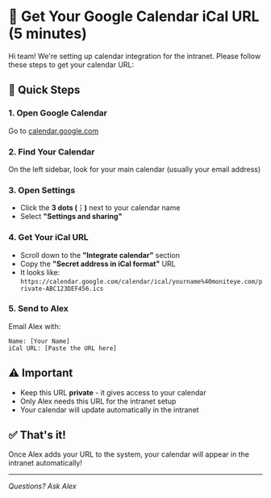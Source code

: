 # 📅 **Get Your Google Calendar iCal URL (5 minutes)**

Hi team! We're setting up calendar integration for the intranet. Please follow these steps to get your calendar URL:

## 🚀 **Quick Steps**

### 1. **Open Google Calendar**
Go to [calendar.google.com](https://calendar.google.com)

### 2. **Find Your Calendar**
On the left sidebar, look for your main calendar (usually your email address)

### 3. **Open Settings**
- Click the **3 dots (⋮)** next to your calendar name
- Select **"Settings and sharing"**

### 4. **Get Your iCal URL**
- Scroll down to the **"Integrate calendar"** section
- Copy the **"Secret address in iCal format"** URL
- It looks like: `https://calendar.google.com/calendar/ical/yourname%40moniteye.com/private-ABC123DEF456.ics`

### 5. **Send to Alex**
Email Alex with:
```
Name: [Your Name]
iCal URL: [Paste the URL here]
```

## ⚠️ **Important**
- Keep this URL **private** - it gives access to your calendar
- Only Alex needs this URL for the intranet setup
- Your calendar will update automatically in the intranet

## ✅ **That's it!**
Once Alex adds your URL to the system, your calendar will appear in the intranet automatically!

---
*Questions? Ask Alex* 